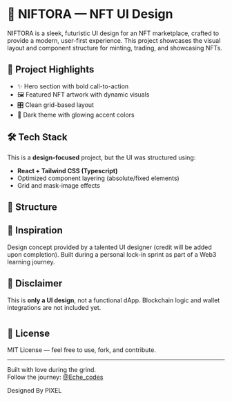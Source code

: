 # 🎨 NIFTORA — NFT UI Design

NIFTORA is a sleek, futuristic UI design for an NFT marketplace, crafted to provide a modern, user-first experience. This project showcases the visual layout and component structure for minting, trading, and showcasing NFTs.

## 📌 Project Highlights

- ✨ Hero section with bold call-to-action
- 🖼️ Featured NFT artwork with dynamic visuals
- 🎛️ Clean grid-based layout
- 💅 Dark theme with glowing accent colors

## 🛠️ Tech Stack

This is a **design-focused** project, but the UI was structured using:

- **React + Tailwind CSS (Typescript)**
- Optimized component layering (absolute/fixed elements)
- Grid and mask-image effects

## 📁 Structure



## 🧠 Inspiration

Design concept provided by a talented UI designer (credit will be added upon completion). Built during a personal lock-in sprint as part of a Web3 learning journey.

## 🚧 Disclaimer

This is **only a UI design**, not a functional dApp. Blockchain logic and wallet integrations are not included yet.

#

## 🔗 License

MIT License — feel free to use, fork, and contribute.

---

Built with love during the grind.  
Follow the journey: [@Eche_codes](https://twitter.com/Eche_codes)

Designed By PIXEL
